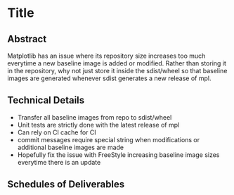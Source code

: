 # Title 

## Abstract 
Matplotlib has an issue where its repository size increases too much everytime a new baseline image is added or modified. Rather than storing it in the repository, why not just store it inside the sdist/wheel so that baseline images are generated whenever sdist generates a new release of mpl.

## Technical Details 
- Transfer all baseline images from repo to sdist/wheel
- Unit tests are strictly done with the latest release of mpl
- Can rely on CI cache for CI 
- commit messages require special string when modifications or additional baseline images are made
- Hopefully fix the issue with FreeStyle increasing baseline image sizes everytime there is an update 

## Schedules of Deliverables



